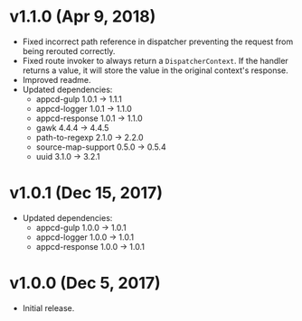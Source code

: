 # v1.1.0 (Apr 9, 2018)

 * Fixed incorrect path reference in dispatcher preventing the request from being rerouted
   correctly.
 * Fixed route invoker to always return a `DispatcherContext`. If the handler returns a value,
   it will store the value in the original context's response.
 * Improved readme.
 * Updated dependencies:
   - appcd-gulp 1.0.1 -> 1.1.1
   - appcd-logger 1.0.1 -> 1.1.0
   - appcd-response 1.0.1 -> 1.1.0
   - gawk 4.4.4 -> 4.4.5
   - path-to-regexp 2.1.0 -> 2.2.0
   - source-map-support 0.5.0 -> 0.5.4
   - uuid 3.1.0 -> 3.2.1

# v1.0.1 (Dec 15, 2017)

 * Updated dependencies:
   - appcd-gulp 1.0.0 -> 1.0.1
   - appcd-logger 1.0.0 -> 1.0.1
   - appcd-response 1.0.0 -> 1.0.1

# v1.0.0 (Dec 5, 2017)

 - Initial release.
